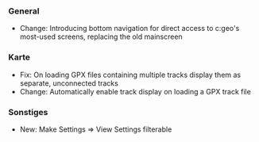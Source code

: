 ### General
- Change: Introducing bottom navigation for direct access to c:geo's most-used screens, replacing the old mainscreen

### Karte
- Fix: On loading GPX files containing multiple tracks display them as separate, unconnected tracks
- Change: Automatically enable track display on loading a GPX track file

### Sonstiges
- New: Make Settings => View Settings filterable
